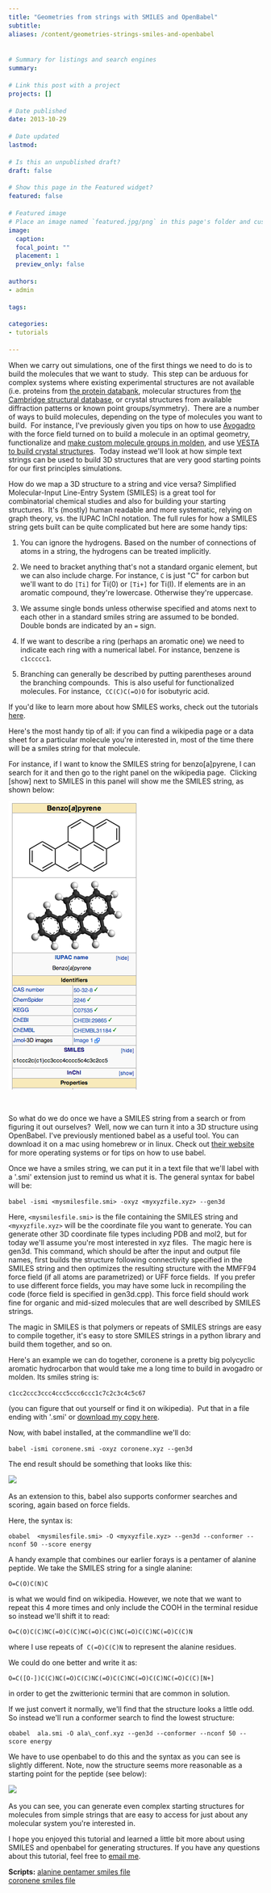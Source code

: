 ```yaml
---
title: "Geometries from strings with SMILES and OpenBabel"
subtitle:
aliases: /content/geometries-strings-smiles-and-openbabel
 

# Summary for listings and search engines
summary: 

# Link this post with a project
projects: []

# Date published
date: 2013-10-29

# Date updated
lastmod: 

# Is this an unpublished draft?
draft: false

# Show this page in the Featured widget?
featured: false

# Featured image
# Place an image named `featured.jpg/png` in this page's folder and customize its options here.
image:
  caption: 
  focal_point: ""
  placement: 1
  preview_only: false

authors:
- admin

tags:

categories:
- tutorials

---
```

When we carry out simulations, one of the first things we need to do is to build the molecules that we want to study.  This step can be arduous for complex systems where existing experimental structures are not available (i.e. proteins from [the protein databank](http://www.rcsb.org/pdb/home/home.do "PDB"), molecular structures from [the Cambridge structural database](http://www.ccdc.cam.ac.uk/Solutions/CSDSystem/Pages/CSD.aspx), or crystal structures from available diffraction patterns or known point groups/symmetry).  There are a number of ways to build molecules, depending on the type of molecules you want to build.  For instance, I've previously given you tips on how to use [Avogadro](../2013-05-21-ten-research-tools-and-shortcuts "Ten research tools and shortcuts") with the force field turned on to build a molecule in an optimal geometry, functionalize and [make custom molecule groups in molden](../2012-06-12-quick-tip-building-molecules-molden/ "molden"), and use [VESTA to build crystal structures](building-slab-geometries-catalysis-vesta).  Today instead we'll look at how simple text strings can be used to build 3D structures that are very good starting points for our first principles simulations.


How do we map a 3D structure to a string and vice versa? Simplified Molecular-Input Line-Entry System (SMILES) is a great tool for combinatorial chemical studies and also for building your starting structures.  It's (mostly) human readable and more systematic, relying on graph theory, vs. the IUPAC InChI notation. The full rules for how a SMILES string gets built can be quite complicated but here are some handy tips:


1. You can ignore the hydrogens. Based on the number of connections of atoms in a string, the hydrogens can be treated implicitly.


2. We need to bracket anything that's not a standard organic element, but we can also include charge. For instance, `C` is just "C" for carbon but we'll want to do `[Ti]` for Ti(0) or `[Ti+]` for Ti(I). If elements are in an aromatic compound, they're lowercase. Otherwise they're uppercase.


3. We assume single bonds unless otherwise specified and atoms next to each other in a standard smiles string are assumed to be bonded. Double bonds are indicated by an `=` sign.


4. If we want to describe a ring (perhaps an aromatic one) we need to indicate each ring with a numerical label. For instance, benzene is `c1ccccc1`.


5. Branching can generally be described by putting parentheses around the branching compounds.  This is also useful for functionalized molecules. For instance,  `CC(C)C(=O)O` for isobutyric acid.


If you'd like to learn more about how SMILES works, check out the tutorials [here](http://www.daylight.com/meetings/summerschool98/course/dave/smiles-intro.html "SMILES tutorials").


Here's the most handy tip of all: if you can find a wikipedia page or a data sheet for a particular molecule you're interested in, most of the time there will be a smiles string for that molecule.


For instance, if I want to know the SMILES string for benzo[a]pyrene, I can search for it and then go to the right panel on the wikipedia page.  Clicking [show] next to SMILES in this panel will show me the SMILES string, as shown below:


![](screenshot.png)


 


So what do we do once we have a SMILES string from a search or from figuring it out ourselves?  Well, now we can turn it into a 3D structure using OpenBabel. I've previously mentioned babel as a useful tool. You can download it on a mac using homebrew or in linux. Check out [their website](http://openbabel.org/wiki/Main_Page) for more operating systems or for tips on how to use babel.


Once we have a smiles string, we can put it in a text file that we'll label with a '.smi' extension just to remind us what it is. The general syntax for babel will be:


```babel -ismi <mysmilesfile.smi> -oxyz <myxyzfile.xyz> --gen3d```


Here, `<mysmilesfile.smi>` is the file containing the SMILES string and `<myxyzfile.xyz>` will be the coordinate file you want to generate. You can generate other 3D coordinate file types including PDB and mol2, but for today we'll assume you're most interested in xyz files.  The magic here is gen3d. This command, which should be after the input and output file names, first builds the structure following connectivity specified in the SMILES string and then optimizes the resulting structure with the MMFF94 force field (if all atoms are parametrized) or UFF force fields.  If you prefer to use different force fields, you may have some luck in recompiling the code (force field is specified in gen3d.cpp). This force field should work fine for organic and mid-sized molecules that are well described by SMILES strings.


The magic in SMILES is that polymers or repeats of SMILES strings are easy to compile together, it's easy to store SMILES strings in a python library and build them together, and so on.  


Here's an example we can do together, coronene is a pretty big polycyclic aromatic hydrocarbon that would take me a long time to build in avogadro or molden. Its smiles string is:


```c1cc2ccc3ccc4ccc5ccc6ccc1c7c2c3c4c5c67```


(you can figure that out yourself or find it on wikipedia).  Put that in a file ending with '.smi' or [download my copy here](coronene.smi).


Now, with babel installed, at the commandline we'll do:


```babel -ismi coronene.smi -oxyz coronene.xyz --gen3d```


The end result should be something that looks like this:


![](coronene.png) 


As an extension to this, babel also supports conformer searches and scoring, again based on force fields.


Here, the syntax is: 

```
obabel  <mysmilesfile.smi> -O <myxyzfile.xyz> --gen3d --conformer --nconf 50 --score energy
```

A handy example that combines our earlier forays is a pentamer of alanine peptide. We take the SMILES string for a single alanine:

```
O=C(O)C(N)C
```

is what we would find on wikipedia. However, we note that we want to repeat this 4 more times and only include the COOH in the terminal residue so instead we'll shift it to read:

```
O=C(O)C(C)NC(=O)C(C)NC(=O)C(C)NC(=O)C(C)NC(=O)C(C)N
```

where I use repeats of  `C(=O)C(C)N` to represent the alanine residues.


We could do one better and write it as:

```
O=C([O-])C(C)NC(=O)C(C)NC(=O)C(C)NC(=O)C(C)NC(=O)C(C)[N+]
```

in order to get the zwitterionic termini that are common in solution.


If we just convert it normally, we'll find that the structure looks a little odd. So instead we'll run a conformer search to find the lowest structure:

```
obabel  ala.smi -O ala\_conf.xyz --gen3d --conformer --nconf 50 --score energy
```

We have to use openbabel to do this and the syntax as you can see is slightly different. Note, now the structure seems more reasonable as a starting point for the peptide (see below):


![](ala_conf_compare.jpg)


As you can see, you can generate even complex starting structures for molecules from simple strings that are easy to access for just about any molecular system you're interested in.


I hope you enjoyed this tutorial and learned a little bit more about using SMILES and openbabel for generating structures. If you have any questions about this tutorial, feel free to [email me](mailto:hjkulik@mit.edu?subject="Question%20about%20SMILES%20tutorial" "email me").

**Scripts:**
[alanine pentamer smiles file](ala.smi)  
[coronene smiles file](coronene.smi)  
